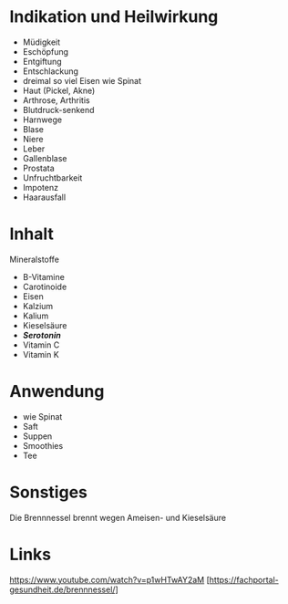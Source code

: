 
Indikation und Heilwirkung
===============================
- Müdigkeit
- Eschöpfung
- Entgiftung
- Entschlackung
- dreimal so viel Eisen wie Spinat
- Haut (Pickel, Akne)
- Arthrose, Arthritis
- Blutdruck-senkend
- Harnwege
- Blase
- Niere
- Leber
- Gallenblase
- Prostata
- Unfruchtbarkeit
- Impotenz
- Haarausfall


Inhalt
==================
Mineralstoffe
- B-Vitamine
- Carotinoide
- Eisen
- Kalzium
- Kalium
- Kieselsäure
- ***Serotonin***
- Vitamin C
- Vitamin K


Anwendung
===================
- wie Spinat
- Saft
- Suppen
- Smoothies
- Tee

Sonstiges
============
Die Brennnessel brennt wegen Ameisen- und Kieselsäure

Links
====================
https://www.youtube.com/watch?v=p1wHTwAY2aM
[https://fachportal-gesundheit.de/brennnessel/]

